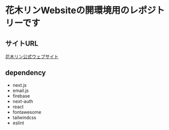 # 花木リンWebsiteの開環境用のレポジトリーです

## サイトURL
  [花木リン公式ウェブサイト](http://www.)

## dependency
 - next.js
 - email.js
 - firebase
 - next-auth
 - react
 - fontawesome
 - tailwindcss
 - eslint
 

